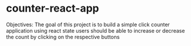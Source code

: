 # counter-react-app
Objectives:
The goal of this project is to build a simple click counter application using react state
users should be able to increase or decrease the count by clicking on the respective buttons
